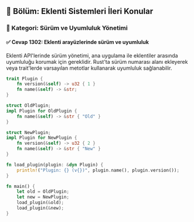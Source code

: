## 📘 Bölüm: Eklenti Sistemleri İleri Konular  
### 🔹 Kategori: Sürüm ve Uyumluluk Yönetimi  
#### ✅ Cevap 1302: Eklenti arayüzlerinde sürüm ve uyumluluk

Eklenti API'lerinde sürüm yönetimi, ana uygulama ile eklentiler arasında uyumluluğu korumak için gereklidir. Rust'ta sürüm numarası alanı ekleyerek veya trait'lerde varsayılan metotlar kullanarak uyumluluk sağlanabilir.

```rust
trait Plugin {
    fn version(&self) -> u32 { 1 }
    fn name(&self) -> &str;
}

struct OldPlugin;
impl Plugin for OldPlugin {
    fn name(&self) -> &str { "Old" }
}

struct NewPlugin;
impl Plugin for NewPlugin {
    fn version(&self) -> u32 { 2 }
    fn name(&self) -> &str { "New" }
}

fn load_plugin(plugin: &dyn Plugin) {
    println!("Plugin: {} (v{})", plugin.name(), plugin.version());
}

fn main() {
    let old = OldPlugin;
    let new = NewPlugin;
    load_plugin(&old);
    load_plugin(&new);
}
```
